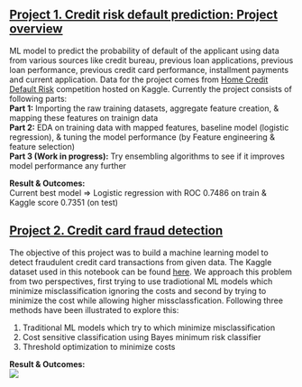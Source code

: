 ## [Project 1. Credit risk default prediction: Project overview](https://github.com/vinayakn87/Credit-risk-default-prediction)
ML model to predict the probability of default of the applicant using data from various sources like credit bureau, previous loan applications, previous loan performance, previous credit card performance, installment payments and current application. Data for the project comes from [Home Credit Default Risk](https://www.kaggle.com/c/home-credit-default-risk) competition hosted on Kaggle.
Currently the project consists of following parts: <br />
**Part 1:** Importing the raw training datasets, aggregate feature creation, & mapping these features on trainign data <br />
**Part 2:** EDA on training data with mapped features, baseline model (logistic regression), & tuning the model performance (by Feature engineering & feature selection)<br />
**Part 3 (Work in progress):** Try ensembling algorithms to see if it improves model performance any further

**Result & Outcomes:**<br />
Current best model => Logistic regression with ROC 0.7486 on train & Kaggle score 0.7351 (on test)

## [Project 2. Credit card fraud detection](https://github.com/vinayakn87/Credit-card-fraud-detection)
The objective of this project was to build a machine learning model to detect fraudulent credit card transactions from given data. The Kaggle dataset used in this notebook can be found [here](https://www.kaggle.com/mlg-ulb/creditcardfraud). We approach this problem from two perspectives, first trying to use tradiotional ML models which minimize misclassification ignoring the costs and second by trying to minimize the cost while allowing higher missclassfication.
Following three methods have been illustrated to explore this:
1. Traditional ML models which try to which minimize misclassification
2. Cost sensitive classification using Bayes minimum risk classifier
3. Threshold optimization to minimize costs

**Result & Outcomes:**<br />
![](https://github.com/vinayakn87/Credit-card-fraud-detection/Capture.png)

